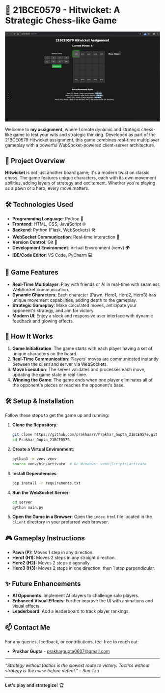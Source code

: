# 🏏 21BCE0579 - Hitwicket: A Strategic Chess-like Game

![Game Board](/screenshot/Screenshot%202024-08-27%20at%2003.36.52.jpeg)

Welcome to **my assignment**, where I create dynamic and strategic chess-like game to test your wits and strategic thinking. Developed as part of the 21BCE0579 Hitwicket assignment, this game combines real-time multiplayer gameplay with a powerful WebSocket-powered client-server architecture.

## 🚀 Project Overview

**Hitwicket** is not just another board game; it's a modern twist on classic chess. The game features unique characters, each with its own movement abilities, adding layers of strategy and excitement. Whether you're playing as a pawn or a hero, every move matters.

## 🛠️ Technologies Used

- **Programming Language**: Python 🐍
- **Frontend**: HTML, CSS, JavaScript 🌐
- **Backend**: Python (Flask, WebSockets) 🛠️
- **WebSocket Communication**: Real-time interaction 🚀
- **Version Control**: Git 🧾
- **Development Environment**: Virtual Environment (venv) 🌍
- **IDE/Code Editor**: VS Code, PyCharm 💻

## 🌟 Game Features

- **Real-Time Multiplayer**: Play with friends or AI in real-time with seamless WebSocket communication.
- **Dynamic Characters**: Each character (Pawn, Hero1, Hero2, Hero3) has unique movement capabilities, adding depth to the gameplay.
- **Strategic Gameplay**: Make calculated moves, anticipate your opponent's strategy, and aim for victory.
- **Modern UI**: Enjoy a sleek and responsive user interface with dynamic feedback and glowing effects.

## 🚧 How It Works

1. **Game Initialization**: The game starts with each player having a set of unique characters on the board.
2. **Real-Time Communication**: Players' moves are communicated instantly between the client and server via WebSockets.
3. **Move Execution**: The server validates and processes each move, updating the game state in real-time.
4. **Winning the Game**: The game ends when one player eliminates all of the opponent's pieces or reaches the opponent's base.

## 🛠️ Setup & Installation

Follow these steps to get the game up and running:

1. **Clone the Repository**:
    ```bash
    git clone https://github.com/prakhaarr/Prakhar_Gupta_21BCE0579.git
    cd Prakhar_Gupta_21BCE0579
    ```

2. **Create a Virtual Environment**:
    ```bash
    python3 -m venv venv
    source venv/bin/activate  # On Windows: venv\Scripts\activate
    ```

3. **Install Dependencies**:
    ```bash
    pip install -r requirements.txt
    ```

4. **Run the WebSocket Server**:
    ```bash
    cd server
    python main.py
    ```

5. **Open the Game in a Browser**:
    Open the `index.html` file located in the `client` directory in your preferred web browser.

## 🎮 Gameplay Instructions

- **Pawn (P):** Moves 1 step in any direction.
- **Hero1 (H1):** Moves 2 steps in any straight direction.
- **Hero2 (H2):** Moves 2 steps diagonally.
- **Hero3 (H3):** Moves 2 steps in one direction, then 1 step perpendicular.

## ✨ Future Enhancements

- **AI Opponents**: Implement AI players to challenge solo players.
- **Enhanced Visual Effects**: Further improve the UI with animations and visual effects.
- **Leaderboard**: Add a leaderboard to track player rankings.

## 📫 Contact Me

For any queries, feedback, or contributions, feel free to reach out:

- **Prakhar Gupta** - [prakhargupta0607@gmail.com](mailto:prakhargupta0607@gmail.com)

---

_“Strategy without tactics is the slowest route to victory. Tactics without strategy is the noise before defeat.” – Sun Tzu_

---

**Let's play and strategize!** 🏆
